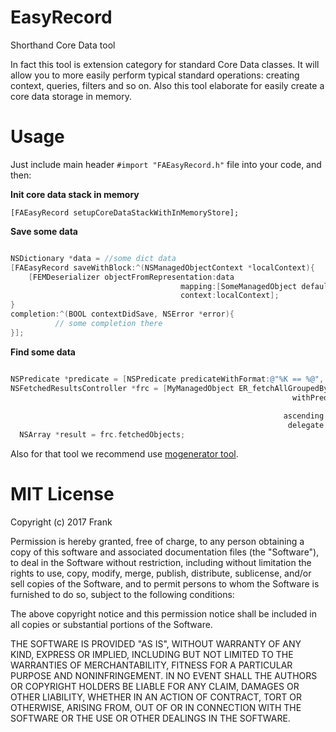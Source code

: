 # EasyRecord
Shorthand Core Data tool

In fact this tool is extension category for standard Core Data classes. It will allow you to more easily perform typical standard operations: creating context, queries, filters and so on. Also this tool elaborate for easily create a core data storage in memory.

# Usage

Just include main header `#import "FAEasyRecord.h"` file into your code, and then:

__Init core data stack in memory__

`[FAEasyRecord setupCoreDataStackWithInMemoryStore];`

__Save some data__

```objectivec

NSDictionary *data = //some dict data
[FAEasyRecord saveWithBlock:^(NSManagedObjectContext *localContext){
    [FEMDeserializer objectFromRepresentation:data
                                      mapping:[SomeManagedObject defaultMapping]
                                      context:localContext];
}
completion:^(BOOL contextDidSave, NSError *error){
          // some completion there
}];
```

__Find some data__

```objectivec

NSPredicate *predicate = [NSPredicate predicateWithFormat:@"%K == %@", MyManagedObjectRelationships.otherData, data];
NSFetchedResultsController *frc = [MyManagedObject ER_fetchAllGroupedBy:@"count"
			                                                   withPredicate:predicate
									                                            sortedBy:MyManagedObjectAttributes.uid
                                                             ascending:YES
                                                              delegate:self];
  NSArray *result = frc.fetchedObjects;

```

Also for that tool we recommend use [mogenerator tool](https://github.com/rentzsch/mogenerator).

# MIT License

Copyright (c) 2017 Frank

Permission is hereby granted, free of charge, to any person obtaining a copy
of this software and associated documentation files (the "Software"), to deal
in the Software without restriction, including without limitation the rights
to use, copy, modify, merge, publish, distribute, sublicense, and/or sell
copies of the Software, and to permit persons to whom the Software is
furnished to do so, subject to the following conditions:

The above copyright notice and this permission notice shall be included in all
copies or substantial portions of the Software.

THE SOFTWARE IS PROVIDED "AS IS", WITHOUT WARRANTY OF ANY KIND, EXPRESS OR
IMPLIED, INCLUDING BUT NOT LIMITED TO THE WARRANTIES OF MERCHANTABILITY,
FITNESS FOR A PARTICULAR PURPOSE AND NONINFRINGEMENT. IN NO EVENT SHALL THE
AUTHORS OR COPYRIGHT HOLDERS BE LIABLE FOR ANY CLAIM, DAMAGES OR OTHER
LIABILITY, WHETHER IN AN ACTION OF CONTRACT, TORT OR OTHERWISE, ARISING FROM,
OUT OF OR IN CONNECTION WITH THE SOFTWARE OR THE USE OR OTHER DEALINGS IN THE
SOFTWARE.
